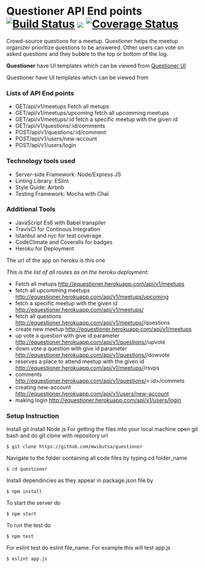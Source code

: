 # Questioner API End points [![Build Status](https://travis-ci.org/mwibutsa/Questioner.svg?branch=develop)](https://travis-ci.org/mwibutsa/Questioner) <a href="https://codeclimate.com/github/mwibutsa/Questioner/maintainability"><img src="https://api.codeclimate.com/v1/badges/0c62f5ba1972945dbe6f/maintainability" /></a> [![Coverage Status](https://coveralls.io/repos/github/mwibutsa/Questioner/badge.svg?branch=develop)](https://coveralls.io/github/mwibutsa/Questioner?branch=develop)


Crowd-source questions for a meetup. Questioner helps the meetup organizer prioritize questions to be answered. Other users can vote on asked questions and they bubble to the top or bottom of the log.

<strong>Questioner</strong> have UI templates which can be viewed from <a href="https://mwibutsa.github.io/Questioner/UI/index.html">Questioner UI</a>

Questioner have UI templates which can be viewed from

### Lists of API End points
- GET/api/v1/meetups Fetch all metups
- GET/api/v1/meetups/upcoming fetch all upcomming meetups
- GET/api/v1/meetups/:id  fetch a specific meetup with the given id
- GET/api/v1/questions/:id/comments
- POST/api/v1/questions/:id/comment
- POST/api/v1/users/new-account
- POST/api/v1/users/login



### Technology tools used
- Server-side Framework: Node/Express JS
- Linting Library: ESlint
- Style Guide: Airbnb
- Testing Framework: Mocha with Chai

### Additional Tools
- JavaScript Es6 with Babel transpiler
- TravisCI for Continous Integration
- Istanbul and nyc for test coverage
- CodeClimate and Coveralls for badges
- Heroku for Deployment

The url of the app on heroku is this one

*This is the list of all routes as on the heroku deployment*:
- Fetch all metups http://equestioner.herokuapp.com/api/v1/meetups
- fetch all upcomming meetups http://equestioner.herokuapp.com/api/v1/meetups/upcoming
- fetch a specific meetup with the given id http://equestioner.herokuapp.com/api/v1/meetups/<id>
- fetch all questions http://equestioner.herokuapp.com/api/v1/meetups/<id>/questions
- create new meetup http://equestioner.herokuapp.com/api/v1/meetups
- up vote a question with give id parameter http://equestioner.herokuapp.com/api/v1/questions/<id>/upvote
- down vote a question with give id parameter http://equestioner.herokuapp.com/api/v1/questions/<id>/dowvote
- reserves a place to attend meetup with the given id http://equestioner.herokuapp.com/api/v1/meetups/<id>/rsvps
- comments http://equestioner.herokuapp.com/api/v1/questions/<:id>/commets
- creating new-account http://equestioner.herokuapp.com/api/v1/users/new-account
- making login http://equestioner.herokuapp.com/api/v1/users/login


### Setup Instruction
Install git 
Install Node js
For getting the files into your local machine open git bash and do git clone with repository url
```
$ git clone https://github.com/mwibutsa/questioner
```
Navigate to the folder containing all code files by typing cd folder_name
```
$ cd questioner
```
Install dependincies as they appear in package.json file by
```
$ npm install
```
To start the server do
 ```
 $ npm start
 ```
To run the test do
```
$ npm test
```
For eslint test do eslint file_name. For example this will test app.js
```
$ eslint app.js
```




